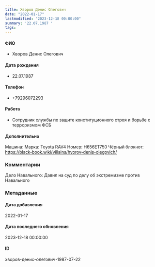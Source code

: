 ```yaml
---
title: Хворов Денис Олегович
date: "2022-01-17"
lastmodified: "2023-12-18 00:00:00"
summary: '22.07.1987 '
tags: 
---
```

<!--# pp1-->
<!--## Фигурант-->
<!--### Личные данные-->
#### ФИО
- Хворов Денис Олегович
#### Дата рождения
- 22.07.1987
#### Телефон
- +79296072293
#### Работа
- Сотрудник службы по защите конституционного строя и борьбе с терроризмом ФСБ
#### Дополнительно
Машина:
Марка: Toyota RAV4
Номер: Н656ЕТ750
Чёрный блокнот:
https://black-book.wiki/villains/hvorov-denis-olegovich/
### Комментарии
Дело Навального: Давил на суд по делу об экстремизме против Навального
### Метаданные
#### Дата добавления
2022-01-17
#### Дата последнего обновления
2023-12-18 00:00:00
#### ID
хворов-денис-олегович-1987-07-22
<!--## END;-->
